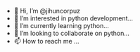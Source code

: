 - 👋 Hi, I’m @jihuncorpuz
- 👀 I’m interested in python development...
- 🌱 I’m currently learning python...
- 💞️ I’m looking to collaborate on python...
- 📫 How to reach me ...

<!---
jihuncorpuz/jihuncorpuz is a ✨ special ✨ repository because its `README.md` (this file) appears on your GitHub profile.
You can click the Preview link to take a look at your changes.
--->
